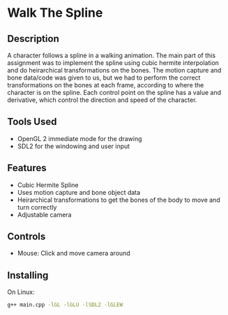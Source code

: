 # Walk The Spline

## Description
A character follows a spline in a walking animation. The main part of this assignment was to implement the spline using cubic hermite interpolation and do heirarchical transformations on the bones. The motion capture and bone data/code was given to us, but we had to perform the correct transformations on the bones at each frame, according to where the character is on the spline. Each control point on the spline has a value and derivative, which control the direction and speed of the character.

## Tools Used
- OpenGL 2 immediate mode for the drawing
- SDL2 for the windowing and user input

## Features
- Cubic Hermite Spline
- Uses motion capture and bone object data
- Heirarchical transformations to get the bones of the body to move and turn correctly
- Adjustable camera

## Controls
- Mouse: Click and move camera around

## Installing
On Linux:
```sh
g++ main.cpp -lGL -lGLU -lSDL2 -lGLEW
```
